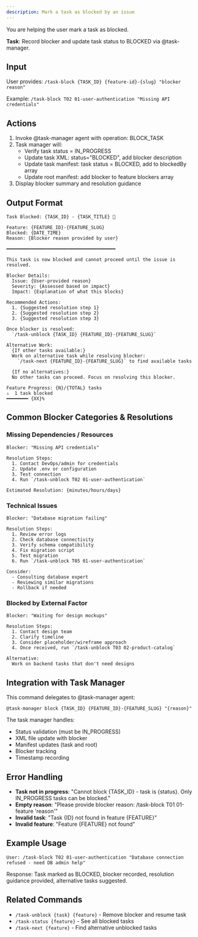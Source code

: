 ```yaml
---
description: Mark a task as blocked by an issue
---
```


You are helping the user mark a task as blocked.

**Task**: Record blocker and update task status to BLOCKED via @task-manager.

## Input

User provides: `/task-block {TASK_ID} {feature-id}-{slug} "blocker reason"`

Example: `/task-block T02 01-user-authentication "Missing API credentials"`

## Actions

1. Invoke @task-manager agent with operation: BLOCK_TASK
2. Task manager will:
   - Verify task status = IN_PROGRESS
   - Update task XML: status="BLOCKED", add blocker description
   - Update task manifest: task status = BLOCKED, add to blockedBy array
   - Update root manifest: add blocker to feature blockers array
3. Display blocker summary and resolution guidance

## Output Format

```
Task Blocked: {TASK_ID} - {TASK_TITLE} 🚫

Feature: {FEATURE_ID}-{FEATURE_SLUG}
Blocked: {DATE_TIME}
Reason: {Blocker reason provided by user}

━━━━━━━━━━━━━━━━━━━━━━━━━━━━━━━━━━━━━━━━

This task is now blocked and cannot proceed until the issue is resolved.

Blocker Details:
  Issue: {User-provided reason}
  Severity: {Assessed based on impact}
  Impact: {Explanation of what this blocks}

Recommended Actions:
  1. {Suggested resolution step 1}
  2. {Suggested resolution step 2}
  3. {Suggested resolution step 3}

Once blocker is resolved:
  `/task-unblock {TASK_ID} {FEATURE_ID}-{FEATURE_SLUG}`

Alternative Work:
  {If other tasks available:}
  Work on alternative task while resolving blocker:
    `/task-next {FEATURE_ID}-{FEATURE_SLUG}` to find available tasks

  {If no alternatives:}
  No other tasks can proceed. Focus on resolving this blocker.

Feature Progress: {N}/{TOTAL} tasks
⚠️  1 task blocked
━━━━━━━━ {XX}%
```

## Common Blocker Categories & Resolutions

### Missing Dependencies / Resources

```
Blocker: "Missing API credentials"

Resolution Steps:
  1. Contact DevOps/admin for credentials
  2. Update .env or configuration
  3. Test connection
  4. Run `/task-unblock T02 01-user-authentication`

Estimated Resolution: {minutes/hours/days}
```

### Technical Issues

```
Blocker: "Database migration failing"

Resolution Steps:
  1. Review error logs
  2. Check database connectivity
  3. Verify schema compatibility
  4. Fix migration script
  5. Test migration
  6. Run `/task-unblock T05 01-user-authentication`

Consider:
  - Consulting database expert
  - Reviewing similar migrations
  - Rollback if needed
```

### Blocked by External Factor

```
Blocker: "Waiting for design mockups"

Resolution Steps:
  1. Contact design team
  2. Clarify timeline
  3. Consider placeholder/wireframe approach
  4. Once received, run `/task-unblock T03 02-product-catalog`

Alternative:
  Work on backend tasks that don't need designs
```

## Integration with Task Manager

This command delegates to @task-manager agent:

```
@task-manager block {TASK_ID} {FEATURE_ID}-{FEATURE_SLUG} "{reason}"
```

The task manager handles:
- Status validation (must be IN_PROGRESS)
- XML file update with blocker
- Manifest updates (task and root)
- Blocker tracking
- Timestamp recording

## Error Handling

- **Task not in progress**: "Cannot block {TASK_ID} - task is {status}. Only IN_PROGRESS tasks can be blocked."
- **Empty reason**: "Please provide blocker reason: /task-block T01 01-feature 'reason'"
- **Invalid task**: "Task {ID} not found in feature {FEATURE}"
- **Invalid feature**: "Feature {FEATURE} not found"

## Example Usage

```
User: /task-block T02 01-user-authentication "Database connection refused - need DB admin help"
```

Response: Task marked as BLOCKED, blocker recorded, resolution guidance provided, alternative tasks suggested.

## Related Commands

- `/task-unblock {task} {feature}` - Remove blocker and resume task
- `/task-status {feature}` - See all blocked tasks
- `/task-next {feature}` - Find alternative unblocked tasks

